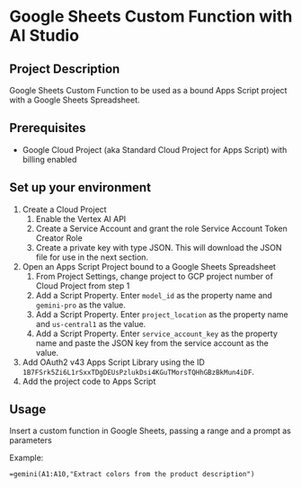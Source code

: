 # Google Sheets Custom Function with AI Studio

## Project Description

Google Sheets Custom Function to be used as a bound Apps Script project with a Google Sheets Spreadsheet.

## Prerequisites

* Google Cloud Project (aka Standard Cloud Project for Apps Script) with billing enabled

## Set up your environment

1. Create a Cloud Project
   1. Enable the Vertex AI API
   1. Create a Service Account and grant the role Service Account Token Creator Role
   1. Create a private key with type JSON. This will download the JSON file for use in the next section.
1. Open an Apps Script Project bound to a Google Sheets Spreadsheet
   1. From Project Settings, change project to GCP project number of Cloud Project from step 1
   1. Add a Script Property. Enter `model_id` as the property name and `gemini-pro` as the value. 
   1. Add a Script Property. Enter `project_location` as the property name and `us-central1` as the value. 
   1. Add a Script Property. Enter `service_account_key` as the property name and paste the JSON key from the service account as the value. 
1. Add OAuth2 v43 Apps Script Library using the ID `1B7FSrk5Zi6L1rSxxTDgDEUsPzlukDsi4KGuTMorsTQHhGBzBkMun4iDF`.
1. Add the project code to Apps Script

## Usage

Insert a custom function in Google Sheets, passing a range and a prompt as parameters

Example: 

```
=gemini(A1:A10,"Extract colors from the product description")
```
